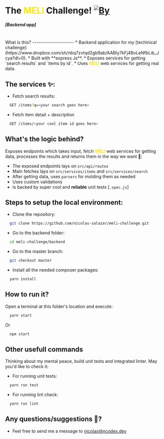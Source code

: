 The <span style="color: #FFE600;">MELI</span> Challenge! [![By](https://img.shields.io/badge/By-Nicolás%20Salazar-%233483FA)](mailto:nicolas@ncodes.dev)
====================
##### [Backend app]
<br/>
What is this?
---------------------
* Backend application for my [techinical challenge](https://www.dropbox.com/sh/nbq7zvtqd2gb9ab/AABIy7kFj4BvLeNfbLib_Jcya?dl=0).
* Built with **express Js**.
* Exposes services for getting `search results` and `items by id`.
* Uses <span style="color: #FFE600;"><b>MELI</b></span> web services for getting real data.

The services ✨:
---------------------
- Fetch search results:
```bash
  GET /items?q=<your search goes here>
```
- Fetch item detail + description
```bash
  GET /items/<your cool item id goes here>
```
What's the logic behind?
---------------------
Exposes endpoints which takes input, fetch <span style="color: #FFE600;"><b>MELI</b></span> web services for getting data, processes the results and returns them in the way we want 🧐:
- The exposed endpoints lays on `src/api/routes`
- Main fetches lays on `src/services/items` and `src/services/search`
- After getting data, uses `parsers` for molding them as needed
- Uses custom validations
- Is backed by super cool and **reliable** unit tests [`.spec.js`]


Steps to setup the local environment:
---------------------
- Clone the repository:
```bash
  git clone https://github.com/nicolas-salazar/meli-challenge.git
```
- Go to the backend folder:
```bash
  cd meli-challenge/backend
```
- Go to the master branch:
```bash
  git checkout master
```
- Install all the needed composer packages:
```bash
  yarn install
```

How to run it?
---------------------
Open a terminal at this folder's location and execute:
```bash
  yarn start
```
Or
```bash
  npm start
```

Other usefull commands
---------------------
Thinking about my mental peace, build unit tests and integrated linter. May you'd like to check it:

- For running unit tests:
```bash
  yarn run test
```
- For running lint check:
```bash
  yarn run lint
```
Any questions/suggestions 🤔?
--------------------
* Feel free to send me a message to [nicolas@ncodes.dev](mailto:nicolas@ncodes.dev)